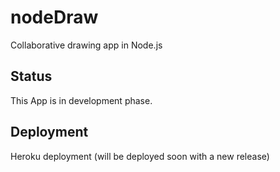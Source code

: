 nodeDraw
========

Collaborative drawing app in Node.js

Status
------

This App is in development phase.

Deployment
-----------

Heroku deployment (will be deployed soon with a new release)
